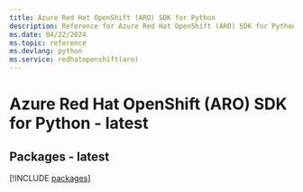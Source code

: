 ```yaml
---
title: Azure Red Hat OpenShift (ARO) SDK for Python
description: Reference for Azure Red Hat OpenShift (ARO) SDK for Python
ms.date: 04/22/2024
ms.topic: reference
ms.devlang: python
ms.service: redhatopenshift(aro)
---
```

# Azure Red Hat OpenShift (ARO) SDK for Python - latest
## Packages - latest
[!INCLUDE [packages](red-hat-openshift-(aro)-index.md)]